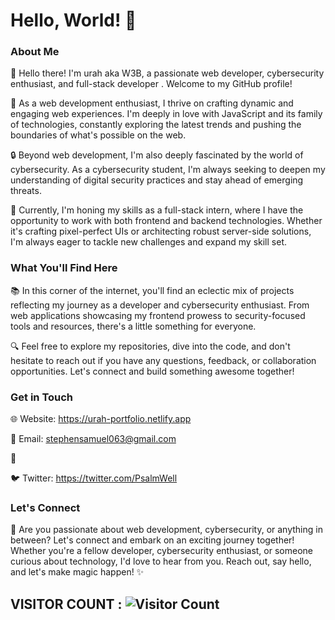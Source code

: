 # Hello, World! 👋

### About Me

🌟 Hello there! I'm urah aka W3B, a passionate web developer, cybersecurity enthusiast, and full-stack developer . Welcome to my GitHub profile!

🚀 As a web development enthusiast, I thrive on crafting dynamic and engaging web experiences. I'm deeply in love with JavaScript and its family of technologies, constantly exploring the latest trends and pushing the boundaries of what's possible on the web.

🔒 Beyond web development, I'm also deeply fascinated by the world of cybersecurity. As a cybersecurity student, I'm always seeking to deepen my understanding of digital security practices and stay ahead of emerging threats.

💼 Currently, I'm honing my skills as a full-stack intern, where I have the opportunity to work with both frontend and backend technologies. Whether it's crafting pixel-perfect UIs or architecting robust server-side solutions, I'm always eager to tackle new challenges and expand my skill set.

### What You'll Find Here

📚 In this corner of the internet, you'll find an eclectic mix of projects reflecting my journey as a developer and cybersecurity enthusiast. From web applications showcasing my frontend prowess to security-focused tools and resources, there's a little something for everyone.

🔍 Feel free to explore my repositories, dive into the code, and don't hesitate to reach out if you have any questions, feedback, or collaboration opportunities. Let's connect and build something awesome together!

### Get in Touch

🌐 Website: https://urah-portfolio.netlify.app

📧 Email: stephensamuel063@gmail.com

🔗 

🐦 Twitter: https://twitter.com/PsalmWell

### Let's Connect

🚀 Are you passionate about web development, cybersecurity, or anything in between? Let's connect and embark on an exciting journey together! Whether you're a fellow developer, cybersecurity enthusiast, or someone curious about technology, I'd love to hear from you. Reach out, say hello, and let's make magic happen! ✨


 
## VISITOR COUNT : ![Visitor Count](https://profile-counter.glitch.me/{kill-switch-pro}/count.svg)
<!---
kill-switch-pro/kill-switch-pro is a ✨ special ✨ repository because its `README.md` (this file) appears on your GitHub profile.
You can click the Preview link to take a look at your changes.
--->
